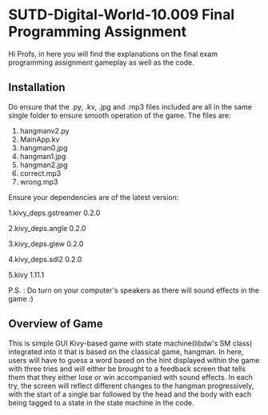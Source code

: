 # SUTD-Digital-World-10.009 Final Programming Assignment

Hi Profs, in here you will find the explanations on the final exam programming assignment gameplay as well as the code.  

## Installation  
 
Do ensure that the .py, .kv, .jpg and .mp3 files included are all in the same single folder to ensure smooth operation of the game. 
The files are:   
1. hangmanv2.py 
2. MainApp.kv 
3. hangman0.jpg 
4. hangman1.jpg 
5. hangman2.jpg  
6. correct.mp3 
7. wrong.mp3  
 
Ensure your dependencies are of the latest version:    

1.kivy_deps.gstreamer  0.2.0   

2.kivy_deps.angle      0.2.0  

3.kivy_deps.glew       0.2.0  

4.kivy_deps.sdl2       0.2.0  

5.kivy                 1.11.1

 
P.S. : Do turn on your computer's speakers as there will sound effects in the game :)
 
## Overview of Game 

This is simple GUI Kivy-based game with state machine(libdw's SM class) integrated into it that is based on the classical game, hangman. In here, users will have to guess a word based on the hint displayed within the game with three tries and will either be brought to a  feedback screen that tells them that they either lose or win accompanied with sound effects. In each try, the screen will reflect different changes to the hangman progressively, with the start of a single bar followed by the head and the body with each being tagged to a state in the state machine in the code.
